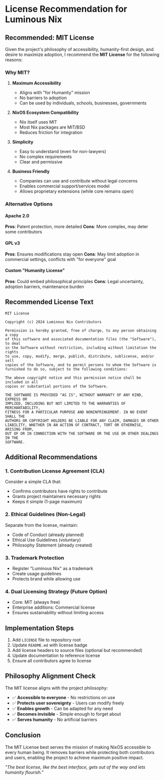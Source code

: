 # License Recommendation for Luminous Nix

## Recommended: MIT License

Given the project's philosophy of accessibility, humanity-first design, and desire to maximize adoption, I recommend the **MIT License** for the following reasons:

### Why MIT?

1. **Maximum Accessibility**
   - Aligns with "for Humanity" mission
   - No barriers to adoption
   - Can be used by individuals, schools, businesses, governments

2. **NixOS Ecosystem Compatibility**
   - Nix itself uses MIT
   - Most Nix packages are MIT/BSD
   - Reduces friction for integration

3. **Simplicity**
   - Easy to understand (even for non-lawyers)
   - No complex requirements
   - Clear and permissive

4. **Business Friendly**
   - Companies can use and contribute without legal concerns
   - Enables commercial support/services model
   - Allows proprietary extensions (while core remains open)

### Alternative Options

#### Apache 2.0
**Pros**: Patent protection, more detailed
**Cons**: More complex, may deter some contributors

#### GPL v3
**Pros**: Ensures modifications stay open
**Cons**: May limit adoption in commercial settings, conflicts with "for everyone" goal

#### Custom "Humanity License"
**Pros**: Could embed philosophical principles
**Cons**: Legal uncertainty, adoption barriers, maintenance burden

## Recommended License Text

```
MIT License

Copyright (c) 2024 Luminous Nix Contributors

Permission is hereby granted, free of charge, to any person obtaining a copy
of this software and associated documentation files (the "Software"), to deal
in the Software without restriction, including without limitation the rights
to use, copy, modify, merge, publish, distribute, sublicense, and/or sell
copies of the Software, and to permit persons to whom the Software is
furnished to do so, subject to the following conditions:

The above copyright notice and this permission notice shall be included in all
copies or substantial portions of the Software.

THE SOFTWARE IS PROVIDED "AS IS", WITHOUT WARRANTY OF ANY KIND, EXPRESS OR
IMPLIED, INCLUDING BUT NOT LIMITED TO THE WARRANTIES OF MERCHANTABILITY,
FITNESS FOR A PARTICULAR PURPOSE AND NONINFRINGEMENT. IN NO EVENT SHALL THE
AUTHORS OR COPYRIGHT HOLDERS BE LIABLE FOR ANY CLAIM, DAMAGES OR OTHER
LIABILITY, WHETHER IN AN ACTION OF CONTRACT, TORT OR OTHERWISE, ARISING FROM,
OUT OF OR IN CONNECTION WITH THE SOFTWARE OR THE USE OR OTHER DEALINGS IN THE
SOFTWARE.
```

## Additional Recommendations

### 1. Contribution License Agreement (CLA)
Consider a simple CLA that:
- Confirms contributors have rights to contribute
- Grants project maintainers necessary rights
- Keeps it simple (1-page maximum)

### 2. Ethical Guidelines (Non-Legal)
Separate from the license, maintain:
- Code of Conduct (already planned)
- Ethical Use Guidelines (voluntary)
- Philosophy Statement (already created)

### 3. Trademark Protection
- Register "Luminous Nix" as a trademark
- Create usage guidelines
- Protects brand while allowing use

### 4. Dual Licensing Strategy (Future Option)
- Core: MIT (always free)
- Enterprise additions: Commercial license
- Ensures sustainability without limiting access

## Implementation Steps

1. Add `LICENSE` file to repository root
2. Update `README.md` with license badge
3. Add license headers to source files (optional but recommended)
4. Update documentation to reference license
5. Ensure all contributors agree to license

## Philosophy Alignment Check

The MIT license aligns with the project philosophy:
- ✅ **Accessible to everyone** - No restrictions on use
- ✅ **Protects user sovereignty** - Users can modify freely  
- ✅ **Enables growth** - Can be adapted for any need
- ✅ **Becomes invisible** - Simple enough to forget about
- ✅ **Serves humanity** - No artificial barriers

## Conclusion

The MIT License best serves the mission of making NixOS accessible to every human being. It removes barriers while protecting both contributors and users, enabling the project to achieve maximum positive impact.

*"The best license, like the best interface, gets out of the way and lets humanity flourish."*